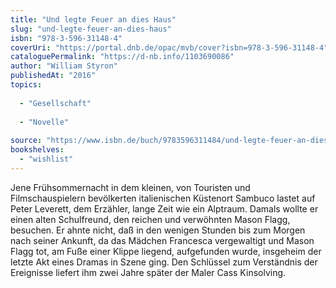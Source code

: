 ```yaml
---
title: "Und legte Feuer an dies Haus"
slug: "und-legte-feuer-an-dies-haus"
isbn: "978-3-596-31148-4"
coverUri: "https://portal.dnb.de/opac/mvb/cover?isbn=978-3-596-31148-4"
cataloguePermalink: "https://d-nb.info/1103690086"
author: "William Styron"
publishedAt: "2016"
topics:
  
  - "Gesellschaft"
    
  - "Novelle"
    
source: "https://www.isbn.de/buch/9783596311484/und-legte-feuer-an-dies-haus"
bookshelves: 
  - "wishlist"
---
```

Jene Frühsommernacht in dem kleinen, von Touristen und Filmschauspielern 
bevölkerten italienischen Küstenort Sambuco lastet auf Peter Leverett, dem 
Erzähler, lange Zeit wie ein Alptraum. Damals wollte er einen alten 
Schulfreund, den reichen und verwöhnten Mason Flagg, besuchen. Er ahnte nicht, 
daß in den wenigen Stunden bis zum Morgen nach seiner Ankunft, da das Mädchen 
Francesca vergewaltigt und Mason Flagg tot, am Fuße einer Klippe liegend, 
aufgefunden wurde, insgeheim der letzte Akt eines Dramas in Szene ging. Den 
Schlüssel zum Verständnis der Ereignisse liefert ihm zwei Jahre später der 
Maler Cass Kinsolving.
